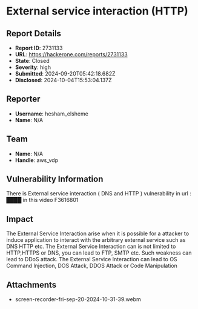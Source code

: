 # External service interaction (HTTP)

## Report Details
- **Report ID**: 2731133
- **URL**: https://hackerone.com/reports/2731133
- **State**: Closed
- **Severity**: high
- **Submitted**: 2024-09-20T05:42:18.682Z
- **Disclosed**: 2024-10-04T15:53:04.137Z

## Reporter
- **Username**: hesham_elsheme
- **Name**: N/A

## Team
- **Name**: N/A
- **Handle**: aws_vdp

## Vulnerability Information
There is External service interaction ( DNS and HTTP ) vulnerability in
url :  ████ in this video 
F3616801

## Impact

The External Service Interaction arise when it is possible for a attacker to induce application to interact with the arbitrary external service such as DNS HTTP etc.
The External Service Interaction can is not limited to HTTP,HTTPS or DNS, you can lead to FTP, SMTP etc. Such weakness can lead to DDoS attack.
The External Service Interaction can lead to OS Command Injection, DOS Attack, DDOS Attack or Code Manipulation

## Attachments
- screen-recorder-fri-sep-20-2024-10-31-39.webm

